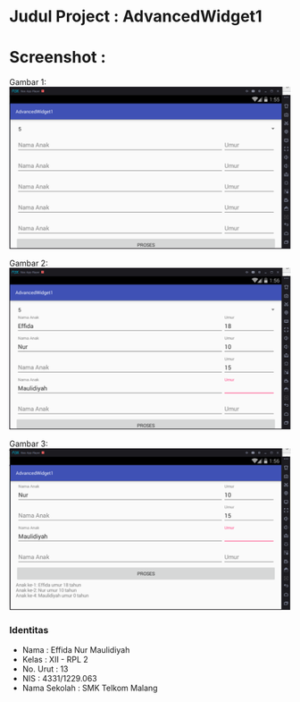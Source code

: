 # Judul Project : AdvancedWidget1

# Screenshot :
Gambar 1: 
![alt text](https://github.com/Effida/AdvancedWidget1/blob/master/1.PNG "Gambar 1")

Gambar 2: 
![alt text](https://github.com/Effida/AdvancedWidget1/blob/master/2.PNG "Gambar 2")

Gambar 3: 
![alt text](https://github.com/Effida/AdvancedWidget1/blob/master/3.PNG "Gambar 3")

### Identitas
+ Nama : Effida Nur Maulidiyah
+ Kelas : XII - RPL 2
+ No. Urut : 13
+ NIS : 4331/1229.063
+ Nama Sekolah : SMK Telkom Malang
